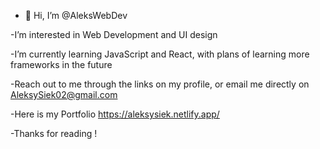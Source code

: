 - 👋 Hi, I’m @AleksWebDev


-I’m interested in Web Development and UI design
  
  
-I’m currently learning JavaScript and React, with plans of learning more frameworks in the future
 
 
-Reach out to me through the links on my profile, or email me directly on AleksySiek02@gmail.com


-Here is my Portfolio https://aleksysiek.netlify.app/


-Thanks for reading !


